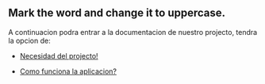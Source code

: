 ## Mark the word and change it to uppercase.

A continuacion podra entrar a la documentacion de nuestro projecto, tendra la opcion de:

- [Necesidad del projecto! ](/docs/PROJECT_MEED.md)

- [Como funciona la aplicacion?](/docs/HOW_THIS_WORK.md)
